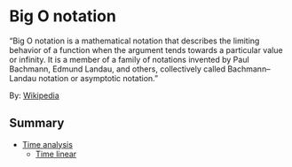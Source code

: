 # Big O notation

“Big O notation is a mathematical notation that describes the limiting behavior of a function when the argument tends towards a particular value or infinity. It is a member of a family of notations invented by Paul Bachmann, Edmund Landau, and others, collectively called Bachmann–Landau notation or asymptotic notation.”

By: [Wikipedia](https://en.wikipedia.org/wiki/Big_O_notation)

## Summary 

* [Time analysis](https://github.com/edmilson-dk/academic-programming/blob/main/analysis-and-complexity-of-algorithms/big-o-notation/time-complexity)
  * [Time linear](https://github.com/edmilson-dk/academic-programming/blob/main/analysis-and-complexity-of-algorithms/big-o-notation/time-complexity/linear)
